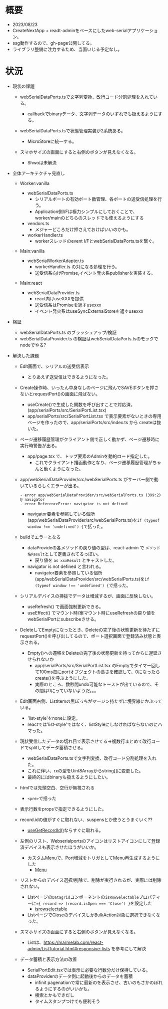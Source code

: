 # 概要
- 2023/08/23
- CreateNextApp + readt-adminをベースにしたweb-serialアプリケーション。
- ssg動作するので、gh-page公開してる。
- ライブラリ整備に注力するため、当面いじる予定なし。

# 状況
- 現状の課題
  - webSerialDataPorts.tsで文字列変換、改行コード分割処理を入れている。
    - callbackでbinaryデータ、文字列データのいずれでも扱えるようにする。
  - webSerialDataPorts.tsで状態管理実装が2系統ある。
    - MicroStoreに統一する。

  - スマホサイズの画面にすると右側のボタンが見えなくなる。
    - Shwoは未解決
 
- 全体アーキテクチャ見直し
  - Worker:vanilla
    - webSerialDataPorts.ts
      - シリアルポートの有効ポート数管理、各ポートの送受信処理を行う。
      - Application側I/Fは極力シンプルにしておくことで、worker/mainのどちらのスレッドでも使えるようにする
    - vendors.ts
      - メジャーどころだけ押さえておけばいいのかも。
    - workerHandler.ts
      - workerスレッドのevent I/FとwebSerialDataPorts.tsを繋ぐ。

  - Main:vanilla
    - webSerialWorkerAdapter.ts
      - workerHandler.ts の対になる処理を行う。
      - 送受信系向けPromise,イベント発火系publisherを実装する。

  - Main:react
    - webSerialDataProvider.ts
      - react向けuseXXXを提供
      - 送受信系はPromiseを返すusexxx
      - イベント発火系はuseSyncExternalStoreを返すusexxx

- 検証
  - webSerialDataPorts.ts のブラッシュアップ/検証
  - webSerialDataProvider.ts の検証はwebSerialDataPorts.tsのモックでnodeでやる?

- 解決した課題
  - Edit画面で、シリアルの送受信表示
    - とりあえず送受信はできるようになった。

  - Create操作時、いったん中身なしのページに飛んでSAVEボタンを押さないとrequestPort()の画面に飛ばない。
    - useCreate()で生成した関数を呼び出すことで対応済。(app/serialPorts/src/SerialPortList.tsx)
    - app/serialPorts/src/SerialPortList.tsx で表示要素がないときの専用ページを作ったので、app/serialPorts/src/index.ts から createは抜いた。

  - ページ遷移履歴管理がクライアント側で正しく動かず、ページ遷移時に実行時警告が出る。
    - app/page.tsx で、トップ要素のAdminを動的ロード指定した。
      - これでクライアント描画動作となり、ページ遷移履歴管理がちゃんと動くようになった。

  - app/webSerialDataProvider/src/webSerialPorts.ts がサーバー側で動いているらしくエラーが出る。
    ```
    - error app/webSerialDataProvider/src/webSerialPorts.ts (399:2) @ navigator
    - error ReferenceError: navigator is not defined
    ```  
    - navigator要素を参照している個所(app/webSerialDataProvider/src/webSerialPorts.ts)を`if (typeof window !== 'undefined') {`で括った。

  - buildでエラーとなる
    - dataProvideの各メソッドの戻り値の型は、react-admin で `メソッド名Result`として定義されてるっぽい。
      - 戻り値を `as xxxResult` とキャストした。
    - navigator is not defined と言われる。
      - navigator要素を参照している個所(app/webSerialDataProvider/src/webSerialPorts.ts)を`if (typeof window !== 'undefined') {`で括った。

  - シリアルデバイスの挿抜でデータは増減するが、画面に反映しない。
    - useRefresh() で画面強制更新できる。
    - useEffect() でマウント時/案マウント時にuseRefreshの戻り値をwebSerialPortにsubscribeさせる。

  - DeleteしてEmptyになったとき、Deleteの完了後の状態更新を待たずにrequestPort()を呼び出してるので、ポート選択画面で登録済み状態と表示される。
    - Empty()への遷移をDeleteの完了後の状態更新を待ってからに遅延させられないか
      - app/serialPorts/src/SerialPortList.tsx のEmptyでタイマー回して100ms毎にportオブジェクトの長さを確認して、0になったらcreate()を呼ぶようにした。
      - 実際のところ、数秒間undo可能なトーストが出ているので、その間は0にっていないようだ。。。

  - Edit画面右側、ListItemの黒ぽっちがマージン持たずに境界線にかぶっている。
    - 'list-style'をnoneに設定。
    - reactでは'list-style'ではなく、listStyleにしなければならないのにハマった。

  - 現状受信したデータの切れ目で表示させてる→複数行まとめて改行コードでsplitしてデータ蓄積させる。
    - webSerialDataPorts.tsで文字列変換、改行コード分割処理を入れた。
    - これに伴い、rxの型をUint8Arrayからstring[]に変更した。
    - 最終的にはbinaryも扱えるようにしたい。

  - htmlでは先頭空白、空行が無視される
    - `<pre>`で括った

  - 表示行数をpropsで指定できるようにした。

  - record.idの値がすぐに取れない、suspensとか使うとうまくいく??
    - [useGetRecordId()](https://marmelab.com/react-admin/useGetRecordId.html)ならすぐに取れる。


  - 左側のリスト、Webserialportsのアイコンはリストアイコンにして登録済デバイスも表示させたほうがいいか。
    - カスタムMenuで、Port増減をトリガとしてMenu再生成するようにした
      - [Menu](https://marmelab.com/react-admin/Menu.html)

  - リストからのデバイス選択/削除で、削除が実行されるが、実際には削除されない。
    - Listページの`Datagrid`コンポーネントの`isRowSelectable`プロパティーに`={ record => (record.isOpen === 'Close') }`を設定した
      - [isrowselectable](https://marmelab.com/react-admin/Datagrid.html#isrowselectable)
    - ListページでCloseのデバイスしかBulkAction対象に選択できなくなった。

  - スマホサイズの画面にすると右側のボタンが見えなくなる。
    - Listは、https://marmelab.com/react-admin/ListTutorial.html#responsive-lists を参考にして解決

  - データ蓄積と表示方法の改善
    - SerialPortEdit.tsxでは表示に必要な行数分だけ保持している。
    - dataProviderのデータ側に起動後からのデータを蓄積
      - infinit pagenationで常に最新のを表示させ、古いのもさかのぼれるようにするのがいいかも。
      - 検索とかもできだし
      - タイムスタンプつけても便利そう


